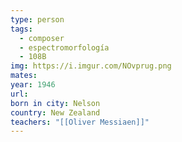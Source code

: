 ```yaml
---
type: person
tags:
  - composer
  - espectromorfología
  - 108B
img: https://i.imgur.com/NOvprug.png
mates:
year: 1946
url:
born in city: Nelson
country: New Zealand
teachers: "[[Oliver Messiaen]]"
---
```




